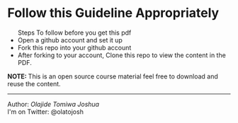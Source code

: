 <h1> Follow this Guideline Appropriately </h1>
<ul>
Steps To follow before you get this pdf
<li> Open a github account and set it up </li>
<li> Fork this repo into your github account </li>
<li> After forking to your account, Clone this repo to view the content in the PDF.</li>
</ul>

<p> <b> NOTE: </b> This is an open source course material feel free to download and reuse the content.</p>
<hr>
Author: <i> Olajide Tomiwa Joshua </i>
<br>
I'm on Twitter: @olatojosh
